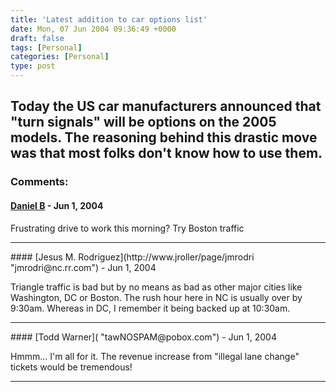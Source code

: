 ```yaml
---
title: 'Latest addition to car options list'
date: Mon, 07 Jun 2004 09:36:49 +0000
draft: false
tags: [Personal]
categories: [Personal]
type: post
---
```


Today the US car manufacturers announced that "turn signals" will be options on the 2005 models. The reasoning behind this drastic move was that most folks don't know how to use them.
---
### Comments:
#### [Daniel B]( "blog@dbradby.net") - <time datetime="2004-06-07 13:31:26">Jun 1, 2004</time>

Frustrating drive to work this morning? Try Boston traffic
<hr />
#### [Jesus M. Rodriguez](http://www.jroller/page/jmrodri "jmrodri@nc.rr.com") - <time datetime="2004-06-07 21:57:29">Jun 1, 2004</time>

Triangle traffic is bad but by no means as bad as other major cities like Washington, DC or Boston. The rush hour here in NC is usually over by 9:30am. Whereas in DC, I remember it being backed up at 10:30am.
<hr />
#### [Todd Warner]( "tawNOSPAM@pobox.com") - <time datetime="2004-06-14 14:39:47">Jun 1, 2004</time>

Hmmm... I'm all for it. The revenue increase from "illegal lane change" tickets would be tremendous!
<hr />
